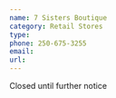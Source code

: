 ```yaml
---
name: 7 Sisters Boutique
category: Retail Stores
type: 
phone: 250-675-3255
email: 
url: 
---
```


Closed until further notice